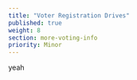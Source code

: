 ```yaml
---
title: "Voter Registration Drives"
published: true
weight: 8
section: more-voting-info
priority: Minor
---
```

yeah